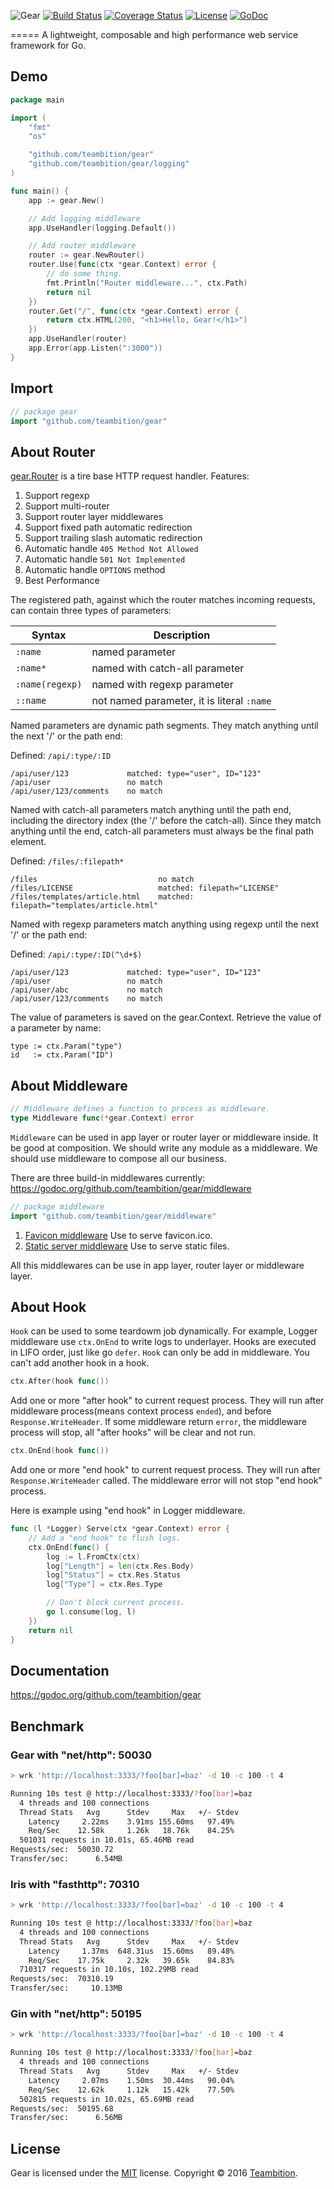 ![Gear](https://raw.githubusercontent.com/teambition/gear/master/gear.png)
[![Build Status](http://img.shields.io/travis/teambition/gear.svg?style=flat-square)](https://travis-ci.org/teambition/gear)
[![Coverage Status](http://img.shields.io/coveralls/teambition/gear.svg?style=flat-square)](https://coveralls.io/r/teambition/gear)
[![License](http://img.shields.io/badge/license-mit-blue.svg?style=flat-square)](https://raw.githubusercontent.com/teambition/gear/master/LICENSE)
[![GoDoc](http://img.shields.io/badge/go-documentation-blue.svg?style=flat-square)](http://godoc.org/github.com/teambition/gear)

=====
A lightweight, composable and high performance web service framework for Go.

## Demo
```go
package main

import (
	"fmt"
	"os"

	"github.com/teambition/gear"
	"github.com/teambition/gear/logging"
)

func main() {
	app := gear.New()

	// Add logging middleware
	app.UseHandler(logging.Default())

	// Add router middleware
	router := gear.NewRouter()
	router.Use(func(ctx *gear.Context) error {
		// do some thing.
		fmt.Println("Router middleware...", ctx.Path)
		return nil
	})
	router.Get("/", func(ctx *gear.Context) error {
		return ctx.HTML(200, "<h1>Hello, Gear!</h1>")
	})
	app.UseHandler(router)
	app.Error(app.Listen(":3000"))
}
```

## Import

```go
// package gear
import "github.com/teambition/gear"
```

## About Router
[gear.Router](https://godoc.org/github.com/teambition/gear#Router) is a tire base HTTP request handler.
Features:

1. Support regexp
2. Support multi-router
3. Support router layer middlewares
4. Support fixed path automatic redirection
5. Support trailing slash automatic redirection
6. Automatic handle `405 Method Not Allowed`
7. Automatic handle `501 Not Implemented`
8. Automatic handle `OPTIONS` method
9. Best Performance

The registered path, against which the router matches incoming requests, can contain three types of parameters:

| Syntax | Description |
|--------|------|
| `:name` | named parameter |
| `:name*` | named with catch-all parameter |
| `:name(regexp)` | named with regexp parameter |
| `::name` | not named parameter, it is literal `:name` |


Named parameters are dynamic path segments. They match anything until the next '/' or the path end:

Defined: `/api/:type/:ID`
```
/api/user/123             matched: type="user", ID="123"
/api/user                 no match
/api/user/123/comments    no match
```

Named with catch-all parameters match anything until the path end, including the directory index (the '/' before the catch-all). Since they match anything until the end, catch-all parameters must always be the final path element.

Defined: `/files/:filepath*`
```
/files                           no match
/files/LICENSE                   matched: filepath="LICENSE"
/files/templates/article.html    matched: filepath="templates/article.html"
```

Named with regexp parameters match anything using regexp until the next '/' or the path end:

Defined: `/api/:type/:ID(^\d+$)`
```
/api/user/123             matched: type="user", ID="123"
/api/user                 no match
/api/user/abc             no match
/api/user/123/comments    no match
```

The value of parameters is saved on the gear.Context. Retrieve the value of a parameter by name:
```
type := ctx.Param("type")
id   := ctx.Param("ID")
```

## About Middleware
```go
// Middleware defines a function to process as middleware.
type Middleware func(*gear.Context) error
```

`Middleware` can be used in app layer or router layer or middleware inside. It be good at composition.
We should write any module as a middleware. We should use middleware to compose all our business.

There are three build-in middlewares currently: https://godoc.org/github.com/teambition/gear/middleware

```go
// package middleware
import "github.com/teambition/gear/middleware"
```

1. [Favicon middleware](https://godoc.org/github.com/teambition/gear/middleware#NewFavicon) Use to serve favicon.ico.
2. [Static server middleware](https://godoc.org/github.com/teambition/gear/middleware#NewStatic) Use to serve static files.

All this middlewares can be use in app layer, router layer or middleware layer.

## About Hook
`Hook` can be used to some teardowm job dynamically. For example, Logger middleware use `ctx.OnEnd` to write logs to underlayer. Hooks are executed in LIFO order, just like go `defer`. `Hook` can only be add in middleware. You can't add another hook in a hook.

```go
ctx.After(hook func())
```
Add one or more "after hook" to current request process. They will run after middleware process(means context process `ended`), and before `Response.WriteHeader`. If some middleware return `error`, the middleware process will stop, all "after hooks" will be clear and not run.

```go
ctx.OnEnd(hook func())
```
Add one or more "end hook" to current request process. They will run after `Response.WriteHeader` called. The middleware error will not stop "end hook" process.

Here is example using "end hook" in Logger middleware.
```go
func (l *Logger) Serve(ctx *gear.Context) error {
	// Add a "end hook" to flush logs.
	ctx.OnEnd(func() {
		log := l.FromCtx(ctx)
		log["Length"] = len(ctx.Res.Body)
		log["Status"] = ctx.Res.Status
		log["Type"] = ctx.Res.Type

		// Don't block current process.
		go l.consume(log, l)
	})
	return nil
}
```

## Documentation

https://godoc.org/github.com/teambition/gear

## Benchmark

### Gear with "net/http": 50030
```sh
> wrk 'http://localhost:3333/?foo[bar]=baz' -d 10 -c 100 -t 4

Running 10s test @ http://localhost:3333/?foo[bar]=baz
  4 threads and 100 connections
  Thread Stats   Avg      Stdev     Max   +/- Stdev
    Latency     2.22ms    3.91ms 155.60ms   97.49%
    Req/Sec    12.58k     1.26k   18.76k    84.25%
  501031 requests in 10.01s, 65.46MB read
Requests/sec:  50030.72
Transfer/sec:      6.54MB
```

### Iris with "fasthttp": 70310
```sh
> wrk 'http://localhost:3333/?foo[bar]=baz' -d 10 -c 100 -t 4

Running 10s test @ http://localhost:3333/?foo[bar]=baz
  4 threads and 100 connections
  Thread Stats   Avg      Stdev     Max   +/- Stdev
    Latency     1.37ms  648.31us  15.60ms   89.48%
    Req/Sec    17.75k     2.32k   39.65k    84.83%
  710317 requests in 10.10s, 102.29MB read
Requests/sec:  70310.19
Transfer/sec:     10.13MB
```

### Gin with "net/http": 50195
```sh
> wrk 'http://localhost:3333/?foo[bar]=baz' -d 10 -c 100 -t 4

Running 10s test @ http://localhost:3333/?foo[bar]=baz
  4 threads and 100 connections
  Thread Stats   Avg      Stdev     Max   +/- Stdev
    Latency     2.07ms    1.50ms  30.44ms   90.04%
    Req/Sec    12.62k     1.12k   15.42k    77.50%
  502815 requests in 10.02s, 65.69MB read
Requests/sec:  50195.68
Transfer/sec:      6.56MB
```

## License
Gear is licensed under the [MIT](https://github.com/teambition/gear/blob/master/LICENSE) license.
Copyright &copy; 2016 [Teambition](https://www.teambition.com).
